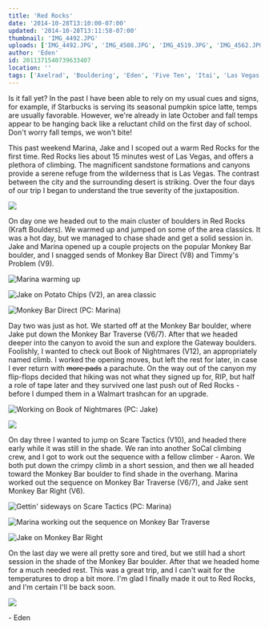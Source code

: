 ```yaml
---
title: 'Red Rocks'
date: '2014-10-28T13:10:00-07:00'
updated: '2014-10-28T13:11:58-07:00'
thumbnail: 'IMG_4492.JPG'
uploads: ['IMG_4492.JPG', 'IMG_4508.JPG', 'IMG_4519.JPG', 'IMG_4562.JPG', 'IMG_4602.jpg', 'IMG_4601.jpg', 'IMG_4590.JPG', 'IMG_4548.JPG', 'IMG_4545.JPG', 'IMG_4488.JPG']
author: 'Eden'
id: 2011371540739633407
location: ''
tags: ['Axelrad', 'Bouldering', 'Eden', 'Five Ten', 'Itai', 'Las Vegas', 'Red Rocks', 'sandstone']
---
```


Is it fall yet? In the past I have been able to rely on my usual cues and signs, for example, if Starbucks is serving its seasonal pumpkin spice latte, temps are usually favorable. However, we're already in late October and fall temps appear to be hanging back like a reluctant child on the first day of school. Don't worry fall temps, we won't bite!

This past weekend Marina, Jake and I scoped out a warm Red Rocks for the first time. Red Rocks lies about 15 minutes west of Las Vegas, and offers a plethora of climbing. The magnificent sandstone formations and canyons provide a serene refuge from the wilderness that is Las Vegas. The contrast between the city and the surrounding desert is striking. Over the four days of our trip I began to understand the true severity of the juxtaposition.

![](uploads/IMG_4492.JPG)

On day one we headed out to the main cluster of boulders in Red Rocks (Kraft Boulders). We warmed up and jumped on some of the area classics. It was a hot day, but we managed to chase shade and get a solid session in. Jake and Marina opened up a couple projects on the popular Monkey Bar boulder, and I snagged sends of Monkey Bar Direct (V8) and Timmy's Problem (V9).

![Marina warming up](uploads/IMG_4508.JPG)

![Jake on Potato Chips (V2), an area classic](uploads/IMG_4519.JPG)

![Monkey Bar Direct (PC: Marina)](uploads/IMG_4562.JPG)

Day two was just as hot. We started off at the Monkey Bar boulder, where Jake put down the Monkey Bar Traverse (V6/7). After that we headed deeper into the canyon to avoid the sun and explore the Gateway boulders. Foolishly, I wanted to check out Book of Nightmares (V12), an appropriately named climb. I worked the opening moves, but left the rest for later, in case I ever return with ~~more pads~~ a parachute. On the way out of the canyon my flip-flops decided that hiking was not what they signed up for, RIP, but half a role of tape later and they survived one last push out of Red Rocks - before I dumped them in a Walmart trashcan for an upgrade.

![Working on Book of Nightmares (PC: Jake)](uploads/IMG_4602.jpg)

![](uploads/IMG_4601.jpg)

On day three I wanted to jump on Scare Tactics (V10), and headed there early while it was still in the shade. We ran into another SoCal climbing crew, and I got to work out the sequence with a fellow climber - Aaron. We both put down the crimpy climb in a short session, and then we all headed toward the Monkey Bar boulder to find shade in the overhang. Marina worked out the sequence on Monkey Bar Traverse (V6/7), and Jake sent Monkey Bar Right (V6).

![Gettin' sideways on Scare Tactics (PC: Marina)](uploads/IMG_4590.JPG)

![Marina working out the sequence on Monkey Bar Traverse](uploads/IMG_4548.JPG)

![Jake on Monkey Bar Right](uploads/IMG_4545.JPG)

On the last day we were all pretty sore and tired, but we still had a short session in the shade of the Monkey Bar boulder. After that we headed home for a much needed rest. This was a great trip, and I can't wait for the temperatures to drop a bit more. I'm glad I finally made it out to Red Rocks, and I'm certain I'll be back soon.

![](uploads/IMG_4488.JPG)

\- Eden
